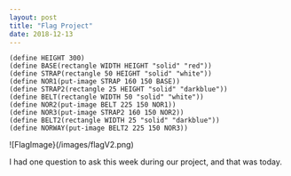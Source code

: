 ```yaml
---
layout: post
title: "Flag Project"
date: 2018-12-13
---
```


```(define WIDTH 450)
(define HEIGHT 300)
(define BASE(rectangle WIDTH HEIGHT "solid" "red"))
(define STRAP(rectangle 50 HEIGHT "solid" "white"))
(define NOR1(put-image STRAP 160 150 BASE))
(define STRAP2(rectangle 25 HEIGHT "solid" "darkblue"))
(define BELT(rectangle WIDTH 50 "solid" "white"))
(define NOR2(put-image BELT 225 150 NOR1))
(define NOR3(put-image STRAP2 160 150 NOR2))
(define BELT2(rectangle WIDTH 25 "solid" "darkblue"))
(define NORWAY(put-image BELT2 225 150 NOR3))
```
![FlagImage}(/images/flagV2.png)

I had one question to ask this week during our project, and that was today. 
